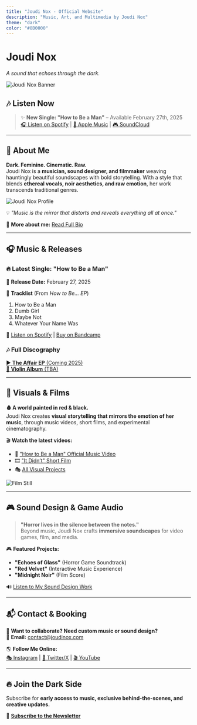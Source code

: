 ```yaml
---
title: "Joudi Nox - Official Website"
description: "Music, Art, and Multimedia by Joudi Nox"
theme: "dark"
color: "#8B0000"
---
```


# Joudi Nox  
*A sound that echoes through the dark.*

![Joudi Nox Banner](static/images/banner.jpg)

## 🎶 Listen Now  
> ✨ **New Single: "How to Be a Man"** – Available February 27th, 2025  
[🎧 Listen on Spotify](#) | [🎼 Apple Music](#) | [🎮 SoundCloud](#)  

---

## 🖤 About Me  
**Dark. Feminine. Cinematic. Raw.**  
Joudi Nox is a **musician, sound designer, and filmmaker** weaving hauntingly beautiful soundscapes with bold storytelling. With a style that blends **ethereal vocals, noir aesthetics, and raw emotion**, her work transcends traditional genres.  

![Joudi Nox Profile](static/images/joudi-profile.jpg)  

💡 *"Music is the mirror that distorts and reveals everything all at once."*  

🔗 **More about me:** [Read Full Bio](#)  

---

## 🎧 Music & Releases  
### **🔥 Latest Single: "How to Be a Man"**  
📅 **Release Date:** February 27, 2025  

🎵 **Tracklist** (From *How to Be... EP*)  
1. How to Be a Man  
2. Dumb Girl  
3. Maybe Not  
4. Whatever Your Name Was  

📀 [Listen on Spotify](#) | [Buy on Bandcamp](#)  

### **🎶 Full Discography**  
[▶ **The Affair EP** (Coming 2025)](#)  
[🎻 **Violin Album** (TBA)](#)  

---

## 🎥 Visuals & Films  
**🩸 A world painted in red & black.**  
Joudi Nox creates **visual storytelling that mirrors the emotion of her music**, through music videos, short films, and experimental cinematography.  

🎬 **Watch the latest videos:**  
- 🎥 ["How to Be a Man" Official Music Video](#)  
- 🎞 ["It Didn’t" Short Film](#)  
- 🎭 [All Visual Projects](#)  

![Film Still](static/images/film-still.jpg)  

---

## 🎮 Sound Design & Game Audio  
> **"Horror lives in the silence between the notes."**  
Beyond music, Joudi Nox crafts **immersive soundscapes** for video games, film, and media.  

🎮 **Featured Projects:**  
- **"Echoes of Glass"** (Horror Game Soundtrack)  
- **"Red Velvet"** (Interactive Music Experience)  
- **"Midnight Noir"** (Film Score)  

🔊 [Listen to My Sound Design Work](#)  

---

## 📬 Contact & Booking  
💌 **Want to collaborate? Need custom music or sound design?**  
📩 **Email:** [contact@joudinox.com](mailto:contact@joudinox.com)  

🌎 **Follow Me Online:**  
[🎭 Instagram](#) | [🎼 Twitter/X](#) | [🎬 YouTube](#)  

---

## 🔥 **Join the Dark Side**  
Subscribe for **early access to music, exclusive behind-the-scenes, and creative updates.**  

📩 **[Subscribe to the Newsletter](#)**  

